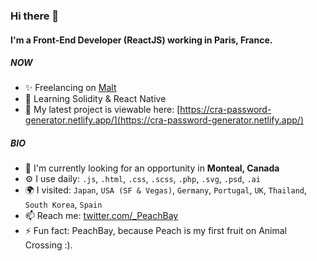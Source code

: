 ### Hi there 👋

#### I'm a Front-End Developer (ReactJS) working in Paris, France.

##### NOW

- ✨ Freelancing on [Malt](https://www.malt.fr/profile/tiffeny)
- 🤖 Learning Solidity & React Native
- 🍑 My latest project is viewable here: [https://cra-password-generator.netlify.app/](https://cra-password-generator.netlify.app/)

##### BIO

- 🏢 I'm currently looking for an opportunity in **Monteal, Canada**
- ⚙️ I use daily: `.js`, `.html`, `.css`, `.scss`, `.php`, `.svg`, `.psd`, `.ai`
- 🌍 I visited: `Japan`, `USA (SF & Vegas)`, `Germany`, `Portugal`, `UK`, `Thailand`, `South Korea`, `Spain`
- 📫 Reach me: [twitter.com/\_PeachBay](https://twitter.com/_PeachBay)
- ⚡️ Fun fact: PeachBay, because Peach is my first fruit on Animal Crossing :).
